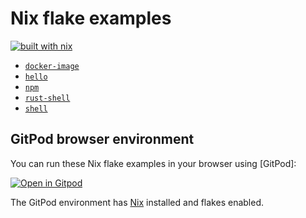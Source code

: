 # Nix flake examples

[![built with nix](https://builtwithnix.org/badge.svg)](https://builtwithnix.org)

- [`docker-image`](./docker-image/)
- [`hello`](./hello/)
- [`npm`](./npm/)
- [`rust-shell`](./rust-shell/)
- [`shell`](./shell/)

## GitPod browser environment

You can run these Nix flake examples in your browser using [GitPod]:

[![Open in Gitpod](https://gitpod.io/button/open-in-gitpod.svg)](https://gitpod.io/#https://github.com/the-nix-way/nix-flakes-examples)

The GitPod environment has [Nix] installed and flakes enabled.

[nix]: https://nixos.org

